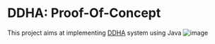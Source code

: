 # DDHA: Proof-Of-Concept
This project aims at implementing <a href="https://github.com/mng335n/DDHA/blob/master/theoritical-illustration-part.md">DDHA</a> system using Java
![image](https://github.com/mng335n/AD/blob/master/ADClient.png)
